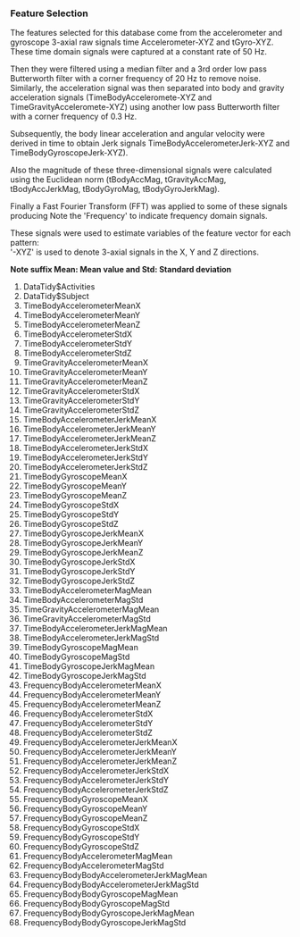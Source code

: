 ### Feature Selection 

The features selected for this database come from the accelerometer and gyroscope 3-axial raw signals time Accelerometer-XYZ and tGyro-XYZ. 
These time domain signals were captured at a constant rate of 50 Hz. 

Then they were filtered using a median filter and a 3rd order low pass Butterworth filter with a corner frequency of 20 Hz to remove noise. 
Similarly, the acceleration signal was then separated into body and gravity acceleration signals (TimeBodyAcceleromete-XYZ and TimeGravityAcceleromete-XYZ) 
using another low pass Butterworth filter with a corner frequency of 0.3 Hz. 

Subsequently, the body linear acceleration and angular velocity were derived in time to obtain Jerk signals 
TimeBodyAccelerometerJerk-XYZ and TimeBodyGyroscopeJerk-XYZ). 

Also the magnitude of these three-dimensional signals were calculated using the Euclidean norm 
(tBodyAccMag, tGravityAccMag, tBodyAccJerkMag, tBodyGyroMag, tBodyGyroJerkMag). 

Finally a Fast Fourier Transform (FFT) was applied to some of these signals producing 
Note the 'Frequency' to indicate frequency domain signals. 

These signals were used to estimate variables of the feature vector for each pattern:  
'-XYZ' is used to denote 3-axial signals in the X, Y and Z directions.

<b> Note suffix Mean: Mean value and  Std: Standard deviation </b>

<ol>                                     
<li>DataTidy$Activities                  </li>
<li>DataTidy$Subject                     </li>
<li>TimeBodyAccelerometerMeanX           </li>
<li>TimeBodyAccelerometerMeanY           </li>
<li>TimeBodyAccelerometerMeanZ           </li>
<li>TimeBodyAccelerometerStdX            </li>
<li>TimeBodyAccelerometerStdY            </li>
<li>TimeBodyAccelerometerStdZ            </li>
<li>TimeGravityAccelerometerMeanX        </li>
<li>TimeGravityAccelerometerMeanY        </li>
<li>TimeGravityAccelerometerMeanZ        </li>
<li>TimeGravityAccelerometerStdX         </li>
<li>TimeGravityAccelerometerStdY         </li>
<li>TimeGravityAccelerometerStdZ         </li>
<li>TimeBodyAccelerometerJerkMeanX       </li>
<li>TimeBodyAccelerometerJerkMeanY       </li>
<li>TimeBodyAccelerometerJerkMeanZ       </li>
<li>TimeBodyAccelerometerJerkStdX        </li>
<li>TimeBodyAccelerometerJerkStdY        </li>
<li>TimeBodyAccelerometerJerkStdZ        </li>
<li>TimeBodyGyroscopeMeanX               </li>
<li>TimeBodyGyroscopeMeanY               </li>
<li>TimeBodyGyroscopeMeanZ               </li>
<li>TimeBodyGyroscopeStdX                </li>
<li>TimeBodyGyroscopeStdY                </li>
<li>TimeBodyGyroscopeStdZ                </li>
<li>TimeBodyGyroscopeJerkMeanX           </li>
<li>TimeBodyGyroscopeJerkMeanY           </li>
<li>TimeBodyGyroscopeJerkMeanZ           </li>
<li>TimeBodyGyroscopeJerkStdX            </li>
<li>TimeBodyGyroscopeJerkStdY            </li>
<li>TimeBodyGyroscopeJerkStdZ            </li>
<li>TimeBodyAccelerometerMagMean         </li>
<li>TimeBodyAccelerometerMagStd          </li>
<li>TimeGravityAccelerometerMagMean      </li>
<li>TimeGravityAccelerometerMagStd       </li>
<li>TimeBodyAccelerometerJerkMagMean     </li>
<li>TimeBodyAccelerometerJerkMagStd      </li>
<li>TimeBodyGyroscopeMagMean             </li>
<li>TimeBodyGyroscopeMagStd              </li>
<li>TimeBodyGyroscopeJerkMagMean         </li>
<li>TimeBodyGyroscopeJerkMagStd          </li>
<li>FrequencyBodyAccelerometerMeanX      </li>
<li>FrequencyBodyAccelerometerMeanY      </li>
<li>FrequencyBodyAccelerometerMeanZ      </li>
<li>FrequencyBodyAccelerometerStdX       </li>
<li>FrequencyBodyAccelerometerStdY       </li>
<li>FrequencyBodyAccelerometerStdZ       </li>
<li>FrequencyBodyAccelerometerJerkMeanX  </li>
<li>FrequencyBodyAccelerometerJerkMeanY  </li>
<li>FrequencyBodyAccelerometerJerkMeanZ  </li>
<li>FrequencyBodyAccelerometerJerkStdX   </li>
<li>FrequencyBodyAccelerometerJerkStdY   </li>
<li>FrequencyBodyAccelerometerJerkStdZ   </li>
<li>FrequencyBodyGyroscopeMeanX          </li>
<li>FrequencyBodyGyroscopeMeanY          </li>
<li>FrequencyBodyGyroscopeMeanZ          </li>
<li>FrequencyBodyGyroscopeStdX           </li>
<li>FrequencyBodyGyroscopeStdY           </li>
<li>FrequencyBodyGyroscopeStdZ           </li>
<li>FrequencyBodyAccelerometerMagMean    </li>
<li>FrequencyBodyAccelerometerMagStd     </li>
<li>FrequencyBodyBodyAccelerometerJerkMagMean</li>
<li>FrequencyBodyBodyAccelerometerJerkMagStd</li>
<li>FrequencyBodyBodyGyroscopeMagMean    </li>
<li>FrequencyBodyBodyGyroscopeMagStd     </li>
<li>FrequencyBodyBodyGyroscopeJerkMagMean</li>
<li>FrequencyBodyBodyGyroscopeJerkMagStd </li>
</ol>
